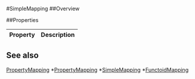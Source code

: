 #SimpleMapping
##Overview



##Properties
<table class="table table-condensed table-bordered">
    <thead>
<tr>
<th>Property</th>
<th>Description</th>
</tr>
</thead>
<tbody>
</tbody></table>



## See also

[PropertyMapping](PropertyMapping.html)
*[PropertyMapping](PropertyMapping.html)
*[SimpleMapping](SimpleMapping.html)
*[FunctoidMapping](FunctoidMapping.html)
